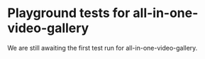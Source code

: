 # Playground tests for all-in-one-video-gallery
We are still awaiting the first test run for all-in-one-video-gallery.
